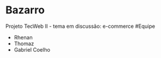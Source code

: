 Bazarro
=======
Projeto TecWeb II - tema em discussão: e-commerce
#Equipe 

* Rhenan
* Thomaz
* Gabriel Coelho
